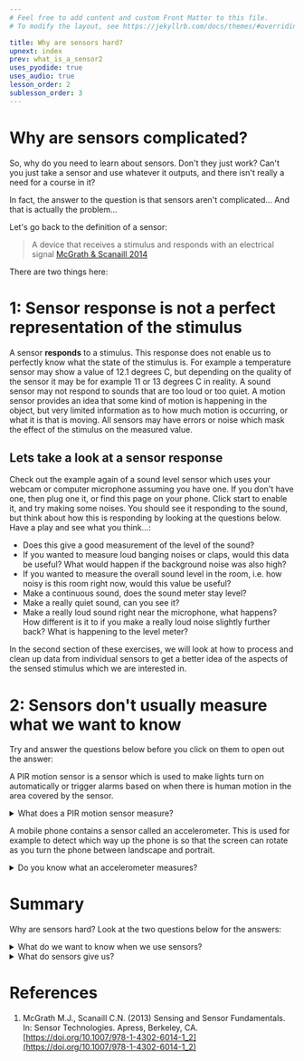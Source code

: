 ```yaml
---
# Feel free to add content and custom Front Matter to this file.
# To modify the layout, see https://jekyllrb.com/docs/themes/#overriding-theme-defaults

title: Why are sensors hard?
upnext: index
prev: what_is_a_sensor2
uses_pyodide: true
uses_audio: true
lesson_order: 2
sublesson_order: 3
---
```


# Why are sensors complicated?

So, why do you need to learn about sensors. Don't they just work? Can't you just take a sensor and use whatever it outputs, and there isn't really a need for a course in it?

In fact, the answer to the question is that sensors aren't complicated... And that is actually the problem...

Let's go back to the definition of a sensor:

> A device that receives a stimulus and responds with an electrical signal [McGrath & Scanaill 2014](#mands)

There are two things here:

# 1: Sensor response is not a perfect representation of the stimulus

A sensor **responds** to a stimulus. This response does not enable us to perfectly know what the state of the stimulus is. For example a temperature sensor may show a value of 12.1 degrees C, but depending on the quality of the sensor it may be for example 11 or 13 degrees C in reality. A sound sensor may not respond to sounds that are too loud or too quiet. A motion sensor provides an idea that some kind of motion is happening in the object, but very limited information as to how much motion is occurring, or what it is that is moving. All sensors may have errors or noise which mask the effect of the stimulus on the measured value.

## Lets take a look at a sensor response

Check out the example again of a sound level sensor which uses your webcam or computer microphone assuming you have one. If you don't have one, then plug one it, or find this page on your phone. Click start to enable it, and try making some noises. You should see it responding to the sound, but think about how this is responding by looking at the questions below. Have a play and see what you think...:

- Does this give a good measurement of the level of the sound?
- If you wanted to measure loud banging noises or claps, would this data be useful? What would happen if the background noise was also high?
- If you wanted to measure the overall sound level in the room, i.e. how noisy is this room right now, would this value be useful?
- Make a continuous sound, does the sound meter stay level?
- Make a really quiet sound, can you see it?
- Make a really loud sound right near the microphone, what happens? How different is it to if you make a really loud noise slightly further back? What is happening to the level meter?

<script> makePyodideBox({codeFile:"basic_audio.py",hasConsole:true,showCode:true,editable:true,hasGraph:true})</script>

In the second section of these exercises, we will look at how to process and clean up data from individual sensors to get a better idea of the aspects of the sensed stimulus which we are interested in. 

# 2: Sensors don't usually measure what we want to know

Try and answer the questions below before you click on them to open out the answer:

A PIR motion sensor is a sensor which is used to make lights turn on automatically or trigger alarms based on when there is human motion in the area covered by the sensor.
<details  class="question">
<summary>What does a PIR motion sensor measure?</summary>

<h2>Did you say 'motion', or 'human motion', or 'people moving'?</h2>

This is what we want to know from a motion sensor, but in reality, all a PIR motion sensor measures is infrared radiation hitting two parts of the sensor. This responds to heat emitted by people or animals moving in the view of the sensor; when the difference in value between the two parts of the sensor changes, the motion sensor outputs a value to notify us that there is motion in the area of the sensor.

<h2> In practice motion sensors don't always respond as we wish</h2>

 For example:

1) Sensors targeted at detecting humans, such as security lights, are often triggered by animals, passing cars with warm engines or other changes in emitted heat that occur in the area of the sensor.
2) Changes in temperature due to weather conditions may cause the sensor to trigger.
3) It is possible to use insulating material or shields between a person and the sensor to stop a sensor firing. 
4) If someone is not emitting sufficient heat due to extremely cold weather and associated clothing, or the temperature is very similar to human body temperature, the sensor range is diminished.
5) The sensor has no idea of identity, so security alarms can't tell the difference between someone who is meant to be there and an unwanted intruder. This can cause false alarms.
</details>

A mobile phone contains a sensor called an accelerometer. This is used for example to detect which way up the phone is so that the screen can rotate as you turn the phone between landscape and portrait. 

<details  class="question">
<summary>Do you know what an accelerometer measures?</summary>

<h2>Not motion or acceleration</h2>

An accelerometer does not measure either motion of the device or how it is oriented. In fact, an accelerometer measures the bending of tiny weighted springs inside the sensor chip. These respond to acceleration forces on the device, including those caused by gravity. Because of this gravitational force effect, accelerometers can be used to understand which way is down relative to the phone's current orientation. This means that when the phone is still, an accelerometer can be used to detect whether the phone is being held in landscape or portrait orientation and to rotate the phone display accordingly.

<h2> What goes wrong with orientation sensing </h2>

We want the phone display to orient such that it is the way up that the person requires, i.e. so they can see and read the screen naturally. Doing this with a simple sensor like an accelerometer means that:
1) If the phone is jogged around, e.g. by someone running with their phone out, the accelerations due to this motion may cause the displayed image to rotate even though the phone is still in the original orientation.
2) If a person lies down in such a way that their phone is angled somewhere between the two trigger angles, the phone may switch from one to another and back irritatingly.
3) Phones don't sense orientation correctly in freefall or in space.
4) If content on the display is wrongly oriented, it is impossible to correct for it. For example if a video is taken sideways, when you tilt the screen to correct for it, the video then reorients to still be sideways.
</details>


# Summary

Why are sensors hard? Look at the two questions below for the answers:

<details  class="question">
<summary>
What do we want to know when we use sensors?
</summary>

<figure>
<img src="{{ '/images/sensors_wewant.svg' | relative_url }}" alt="We want to use sensors to find out what is the state of something in the world" title="What we want from sensors"/>
<figcaption>What we want from sensors</figcaption>
</figure>

Most of the time when we use a sensor, we want to infer something about the state of the world, or what is happening in it. For example with a motion sensor, we may want to know if there is someone unwanted within our building. With an accelerometer, we may want to know how a device is being held, or how it is being moved.
</details>


<details class="question">
<summary>
What do sensors give us?
</summary>
<figure>
<img src="{{ '/images/sensors_weget.svg' | relative_url }}" alt="Sensors just measure simple physical quantities" title="What we get from sensors" />
<figcaption>What we get from sensors</figcaption>
</figure>
Sensors give us relatively simple measurements of physical quantities, which may be of varying levels of accuracy. There may be some interpretation placed on top of this, but fundamentally, whilst what we ideally want is to have a sensor that tells us what we want to know, what we typically have is a sensor or sensors that respond to the physical state of the world, and we must use that to infer the underlying state that we are interested in.
</details>


# References

1. <a id="mands"></a>McGrath M.J., Scanaill C.N. (2013) Sensing and Sensor Fundamentals. In: Sensor Technologies. Apress, Berkeley, CA. [https://doi.org/10.1007/978-1-4302-6014-1_2](https://doi.org/10.1007/978-1-4302-6014-1_2)

